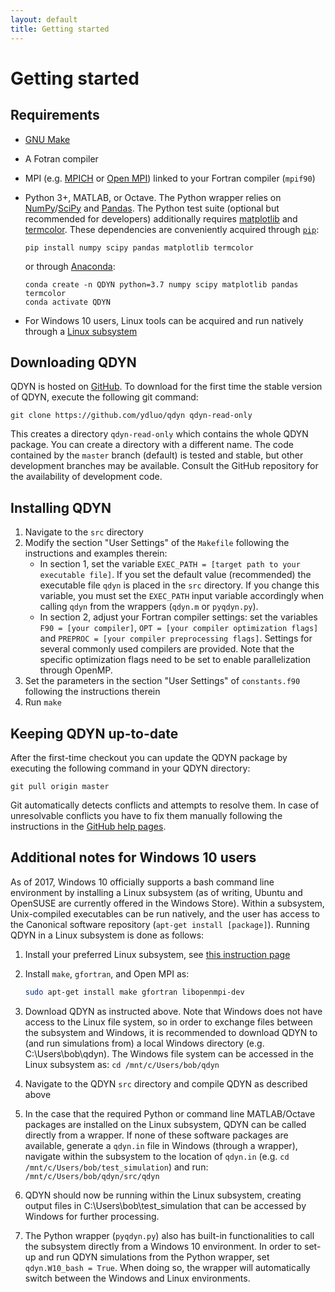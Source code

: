 ```yaml
---
layout: default
title: Getting started
---
```

# Getting started

## Requirements

- [GNU Make](https://www.gnu.org/software/make/)

- A Fotran compiler

- MPI (e.g. [MPICH](https://www.mpich.org/) or [Open MPI](https://www.open-mpi.org/)) linked to your Fortran compiler (`mpif90`)

- Python 3+, MATLAB, or Octave. The Python wrapper relies on [NumPy](http://www.numpy.org/)/[SciPy](https://scipy.org/) and [Pandas](https://pandas.pydata.org/). The Python test suite (optional but recommended for developers) additionally requires [matplotlib](https://matplotlib.org/) and [termcolor](https://pypi.org/project/termcolor/). These dependencies are conveniently acquired through [`pip`](https://pypi.org/project/pip/):<br />
  ```
  pip install numpy scipy pandas matplotlib termcolor
  ```
  or through [Anaconda](https://www.anaconda.com/):<br />
  ```
  conda create -n QDYN python=3.7 numpy scipy matplotlib pandas termcolor
  conda activate QDYN
  ```

- For Windows 10 users, Linux tools can be acquired and run natively through a [Linux subsystem](https://docs.microsoft.com/en-us/windows/wsl/install-win10)



## Downloading QDYN

QDYN is hosted on [GitHub](https://github.com/ydluo/qdyn). To download for the first time the stable version of QDYN, execute the following git command:

```
git clone https://github.com/ydluo/qdyn qdyn-read-only
```

This creates a directory  `qdyn-read-only` which contains the whole QDYN package. You can create a directory with a different name. The code contained by the `master` branch (default) is tested and stable, but other development branches may be available. Consult the GitHub repository for the availability of
development code.



## Installing QDYN

1. Navigate to the `src` directory
2. Modify the section "User Settings" of the  `Makefile` following the instructions and examples therein:
    *  In section 1, set the variable `EXEC_PATH = [target path to your executable file]`. If you set the default value (recommended) the executable file `qdyn` is placed in the `src` directory. If you change this variable, you must set the `EXEC_PATH` input variable accordingly when calling `qdyn` from the wrappers (`qdyn.m` or `pyqdyn.py`).
    *  In section 2, adjust your Fortran compiler settings: set the variables `F90 = [your compiler]`, `OPT = [your compiler optimization flags]` and `PREPROC = [your compiler preprocessing flags]`. Settings for several commonly used compilers are provided. Note that the specific optimization flags need to be set to enable parallelization through OpenMP.
3. Set the parameters in the section "User Settings" of `constants.f90` following the instructions therein
4. Run `make`




## Keeping QDYN up-to-date

After the first-time checkout you can update the QDYN package by executing the following command in your QDYN directory:

```
git pull origin master
```

Git automatically detects conflicts and attempts to resolve them. In case of unresolvable conflicts you have to fix them manually following the instructions in the [GitHub help pages](https://help.github.com/articles/resolving-a-merge-conflict-using-the-command-line/).



## Additional notes for Windows 10 users

As of 2017, Windows 10 officially supports a bash command line environment by installing a Linux subsystem (as of writing, Ubuntu and OpenSUSE are currently offered in the Windows Store). Within a subsystem, Unix-compiled executables can be run natively, and the user has access to the Canonical software repository (`apt-get install [package]`). Running QDYN in a Linux subsystem is done as follows:
1. Install your preferred Linux subsystem, see [this instruction page](https://docs.microsoft.com/en-us/windows/wsl/install-win10)

2. Install `make`, `gfortran`, and Open MPI as:  
    ```bash
    sudo apt-get install make gfortran libopenmpi-dev
    ```

3. Download QDYN as instructed above. Note that Windows does not have access to the Linux file system, so in order to exchange files between the subsystem and Windows, it is recommended to download QDYN to (and run simulations from) a local Windows directory (e.g. C:\Users\bob\qdyn). The Windows file system can be accessed in the Linux subsystem as:  `cd /mnt/c/Users/bob/qdyn`

4. Navigate to the QDYN `src` directory and compile QDYN as described above

5. In the case that the required Python or command line MATLAB/Octave packages are installed on the Linux subsystem, QDYN can be called directly from a wrapper. If none of these software packages are available, generate a `qdyn.in` file in Windows (through a wrapper), navigate within the subsystem to the location of  `qdyn.in` (e.g.  `cd /mnt/c/Users/bob/test_simulation`) and run: `/mnt/c/Users/bob/qdyn/src/qdyn`

6. QDYN should now be running within the Linux subsystem, creating output files in C:\Users\bob\test_simulation that can be accessed by Windows for further processing.

7. The Python wrapper (`pyqdyn.py`) also has built-in functionalities to call the subsystem directly from a Windows 10 environment. In order to set-up and run QDYN simulations from the Python wrapper, set
    `qdyn.W10_bash = True`. When doing so, the wrapper will automatically switch between the Windows and Linux environments.